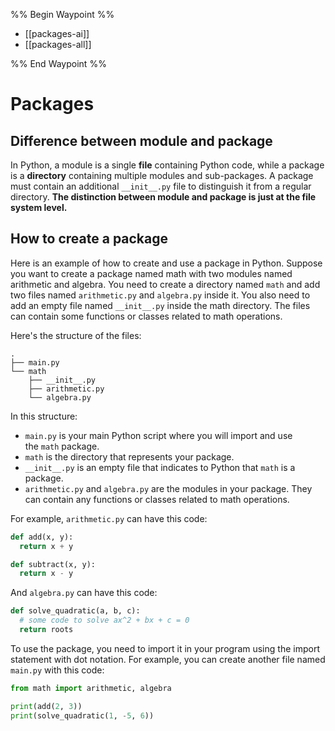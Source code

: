 %% Begin Waypoint %%
- [[packages-ai]]
- [[packages-all]]

%% End Waypoint %%

# Packages

## Difference between module and package

In Python, a module is a single **file** containing Python code, while a package is a **directory** containing multiple modules and sub-packages. A package must contain an additional `__init__.py` file to distinguish it from a regular directory. **The distinction between module and package is just at the file system level.**

## How to create a package

Here is an example of how to create and use a package in Python. Suppose you want to create a package named math with two modules named arithmetic and algebra. You need to create a directory named `math` and add two files named `arithmetic.py` and `algebra.py` inside it. You also need to add an empty file named `__init__.py` inside the math directory. The files can contain some functions or classes related to math operations. 

Here's the structure of the files:

```
.
├── main.py
└── math
    ├── __init__.py
    ├── arithmetic.py
    └── algebra.py
```

In this structure:

- `main.py` is your main Python script where you will import and use the `math` package.
- `math` is the directory that represents your package.
- `__init__.py` is an empty file that indicates to Python that `math` is a package.
- `arithmetic.py` and `algebra.py` are the modules in your package. They can contain any functions or classes related to math operations.

For example, `arithmetic.py` can have this code:

```python
def add(x, y):
  return x + y

def subtract(x, y):
  return x - y
```

And `algebra.py` can have this code:

```python
def solve_quadratic(a, b, c):
  # some code to solve ax^2 + bx + c = 0
  return roots
```

To use the package, you need to import it in your program using the import statement with dot notation. For example, you can create another file named `main.py` with this code:

```python
from math import arithmetic, algebra

print(add(2, 3))
print(solve_quadratic(1, -5, 6))
```

